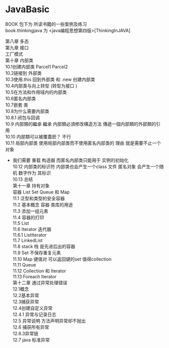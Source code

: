 # JavaBasic

BOOK 包下为  所读书籍的一些案例及练习  
book.thinkingjava 为  <java编程思想第四版>[ThinkingInJAVA]

第八章 多态  
第九章 接口  
工厂模式   
第十章 内部类  
10.1创建内部类   Parcel1 Parcel2  
10.2链接到 外部类   
10.3使用.this 回到外部类  和 .new 创建内部类   
10.4内部类与向上转型  (转型为接口 )  
10.5在方法和作用域内的内部类    
10.6匿名内部类   
10.7嵌套 类   
10.8为什么需要内部类   
10.8.1 闭包与回调   
10.9 内部類的繼承   繼承 内部類必須修改構造方法  傳遞一個内部類的外部類的引用  
10.10 内部類可以被覆蓋麽？  不行  
10.11 局部内部类  使用局部内部类而不使用匿名内部类的 理由  就是需要不止一个对象  
 * 我们需要 重载 构造器    而匿名内部类只能用于 实例的初始化  
10.12 内部类的标识符    内部类也会产生一个class 文件  匿名对象 会产生一个随机 数字作为  其标识  
10.13 总结  
第十一章  持有对象  
容器  List Set Queue 和 Map  
11.1 泛型和类型的安全容器  
11.2 基本概念  容器 类库的用途  
11.3 添加一组元素  
11.4 容器的打印  
11.5 List  
11.6 Iterator 迭代器    
11.6.1 ListIterator  
11.7 LinkedList  
11.8 stack  栈 是先进后出的容器  
11.9 Set  不保存重复元素  
11.10 Map 键值对   可以返回键的set  值得collection  
11.11 Queue  
11.12 Collection 和 Iterator  
11.13 Foreach  Iterator  
第十二章  通过异常处理错误  
12.1概念  
12.2基本异常  
12.3捕获异常  
12.4创建自定义异常  
12.4.1 异常与记录日志  
12.5 异常说明     方法声明异常却不抛出  
12.6 捕获所有异常  
12.6.3异常链  
12.7 java 标准异常  